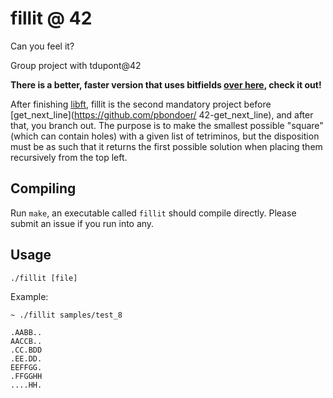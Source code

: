 # fillit @ 42
Can you feel it?

Group project with tdupont@42

**There is a better, faster version that uses bitfields [over
here](https://github.com/pbondoer/42-fillit-bitwise), check it out!**

After finishing [libft](https://github.com/pbondoer/42-libft), fillit is the
second mandatory project before [get_next_line](https://github.com/pbondoer/
42-get_next_line), and after that, you branch out. The purpose is to make the
smallest possible "square" (which can contain holes) with a given list of
tetriminos, but the disposition must be as such that it returns the first
possible solution when placing them recursively from the top left.

## Compiling
Run `make`, an executable called `fillit` should compile directly. Please submit
an issue if you run into any.

## Usage
`./fillit [file]`

Example:
```
~ ./fillit samples/test_8

.AABB..
AACCB..
.CC.BDD
.EE.DD.
EEFFGG.
.FFGGHH
....HH.
```
